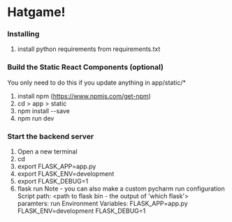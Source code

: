 # Hatgame!

### Installing
1. install python requirements from requirements.txt

### Build the Static React Components (optional)
You only need to do this if you update anything in app/static/*
1) install npm (https://www.npmjs.com/get-npm)
2) cd <project root> > app > static
3) npm install --save
4) npm run dev

### Start the backend server
1) Open a new terminal
2) cd <project root>
3) export FLASK_APP=app.py
4) export FLASK_ENV=development
5) export FLASK_DEBUG=1
6) flask run
Note - you can also make a custom pycharm run configuration 
Script path: <path to flask bin - the output of 'which flask'>  
paramters: run
Environment Variables:
FLASK_APP=app.py
FLASK_ENV=development
FLASK_DEBUG=1